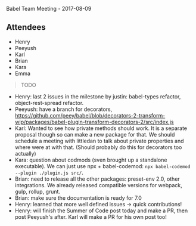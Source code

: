 Babel Team Meeting - 2017-08-09
 
## Attendees

- Henry
- Peeyush
- Karl
- Brian
- Kara
- Emma

> TODO

- Henry: last 2 issues in the milestone by justin: babel-types refactor, object-rest-spread refactor.
- Peeyush: have a branch for decorators, https://github.com/peey/babel/blob/decorators-2-transform-wip/packages/babel-plugin-transform-decorators-2/src/index.js
- Karl: Wanted to see how private methods should work. It is a separate proposal though so can make a new package for that. We should schedule a meeting with littledan to talk about private properties and where were at with that. (Should probably do this for decorators too actually)
- Kara: question about codmods (sven brought up a standalone executable). We can just use npx + babel-codemod: `npx babel-codemod --plugin ./plugin.js src/`.
- Brian: need to release all the other packages: preset-env 2.0, other integrations. We already released compatible versions for webpack, gulp, rollup, grunt.
- Brian: make sure the documentation is ready for 7.0
- Henry: learned that more well defined issues -> quick contributions!
- Henry: will finish the Summer of Code post today and make a PR, then post Peeyush's after. Karl will make a PR for his own post too!
